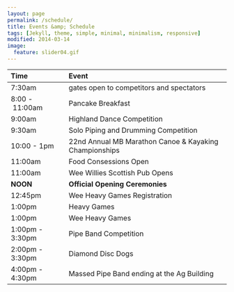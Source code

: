 ```yaml
---
layout: page
permalink: /schedule/
title: Events &amp; Schedule
tags: [Jekyll, theme, simple, minimal, minimalism, responsive]
modified: 2014-03-14
image:
  feature: slider04.gif
---
```


| Time | Event |
|:----------|:--------|
| 7:30am | gates open to competitors and spectators |
| 8:00&nbsp;-&nbsp;11:00am | Pancake Breakfast |
| 9:00am | Highland Dance Competition |
| 9:30am | Solo Piping and Drumming Competition |
| 10:00 - 1pm | 22nd Annual MB Marathon Canoe & Kayaking Championships |
| 11:00am | Food Consessions Open |
| 11:00am | Wee Willies Scottish Pub Opens |
| **NOON** | **Official Opening Ceremonies** |
| 12:45pm | Wee Heavy Games Registration |
| 1:00pm | Heavy Games |
| 1:00pm | Wee Heavy Games |
| 1:00pm - 3:30pm | Pipe Band Competition |
| 2:00pm - 3:30pm | Diamond Disc Dogs |
| 4:00pm - 4:30pm | Massed Pipe Band ending at the Ag Building |
